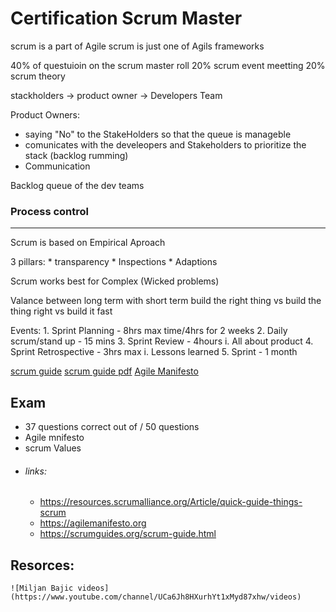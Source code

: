 
# Certification Scrum Master


scrum is a part of Agile
scrum is just one of Agils frameworks

40% of questuioin on the scrum master roll
20% scrum event meetting 
20% scrum theory

stackholders -> product owner -> Developers Team

Product Owners:
 * saying "No" to the StakeHolders so that the queue is manageble
 * comunicates with the develeopers and Stakeholders  to prioritize the stack (backlog rumming)
 * Communication


Backlog
	queue of the dev teams
    
### Process control  
----
Scrum is based on Empirical Aproach 

3 pillars:
	* transparency 
    * Inspections 
    * Adaptions 


Scrum works best for Complex (Wicked problems) 

Valance between long term with short term
build the right thing 
vs build the thing right
vs build it fast

Events: 1. Sprint Planning - 8hrs max time/4hrs for 2 weeks 2. Daily scrum/stand up - 15 mins 3. Sprint Review - 4hours i. All about product 4. Sprint Retrospective - 3hrs max i. Lessons learned 5. Sprint - 1 month 

[scrum guide](https://scrumguides.org/scrum-guide.html)
[scrum guide pdf](https://scrumguides.org/docs/scrumguide/v2020/2020-Scrum-Guide-US.pdf)
[Agile Manifesto](https://agilemanifesto.org/)


## Exam
* 37 questions correct out of / 50 questions
* Agile mnifesto
* scrum Values
* ###### links:
	* https://resources.scrumalliance.org/Article/quick-guide-things-scrum
	* https://agilemanifesto.org
	* https://scrumguides.org/scrum-guide.html

## Resorces:
	![Miljan Bajic videos](https://www.youtube.com/channel/UCa6Jh8HXurhYt1xMyd87xhw/videos)

	

